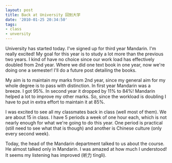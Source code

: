 ```yaml
---
layout: post
title: Back at University 回到大学
date: '2010-01-25 20:34:50'
tags:
- class
- unversity
---
```


University has started today. I've signed up for third year Mandarin. I'm really excited! My goal for this year is to study a lot more than the previous two years. I kind of have no choice since our work load has effectively doubled from 2nd year. Where we did one text book in one year, now we're doing one a semester! I'll do a future post detailing the books.

My aim is to maintain my marks from 2nd year, since my general aim for my whole degree is to pass with distinction. In first year Mandarin was a breeze. I got 95%. In second year it dropped by 11% to 84%! Mandarin helped a lot to improve my other marks. So, since the workload is doubling I have to put in extra effort to maintain it at 85%.

I was excited to see all my classmates back in class (well most of them). We are about 15 in class. I have 5 periods a week of one hour each, which is not nearly enough for what we're going to do this year. One period is practical (still need to see what that is though) and another is Chinese culture (only every second week).

Today, the head of the Mandarin department talked to us about the course. He almost talked only in Mandarin. I was amazed at how much I understood! It seems my listening has improved (听力 tīnglì).
